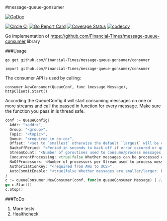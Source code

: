 #message-queue-gonsumer

[![GoDoc](https://godoc.org/github.com/Financial-Times/message-queue-gonsumer/consumer?status.svg)](https://godoc.org/github.com/Financial-Times/message-queue-gonsumer/consumer)

[![Circle CI](https://circleci.com/gh/Financial-Times/message-queue-gonsumer.svg?style=shield)](https://circleci.com/gh/Financial-Times/message-queue-gonsumer/tree/master) [![Go Report Card](https://goreportcard.com/badge/github.com/Financial-Times/message-queue-gonsumer)](https://goreportcard.com/report/github.com/Financial-Times/message-queue-gonsumer) [![Coverage Status](https://coveralls.io/repos/github/Financial-Times/message-queue-gonsumer/badge.svg?branch=master)](https://coveralls.io/github/Financial-Times/message-queue-gonsumer?branch=master) [![codecov](https://codecov.io/gh/Financial-Times/message-queue-gonsumer/branch/master/graph/badge.svg)](https://codecov.io/gh/Financial-Times/message-queue-gonsumer)

Go implementation of https://github.com/Financial-Times/message-queue-consumer library

###Usage

`go get github.com/Financial-Times/message-queue-gonsumer/consumer`

`import github.com/Financial-Times/message-queue-gonsumer/consumer`

The consumer API is used by calling:

 `consumer.NewConsumer(QueueConf, func (message Message), httpClient).Start()`

According the QueueConfig it will start consuming messages on one or more streams and call the passed in function for every message. Make sure the function you pass in is thread safe.

```go
conf := QueueConfig{
  Addr: "<addr>",
  Group: "<group>",
  Topic: "<topic>",
  Queue: "<required in co-co>",
  Offset: "<set to `smallest` otherwise the default `largest` will be considered>",
  BackoffPeriod: "<Period in seconds to back off if error occured or queue is empty>",
  StreamCount: "<Number of goroutines used to consume/process messages. This should be less or equal than the number of kafka partitions. Defaults to 1.>",
  ConcurrentProcessing: <true|false Whether messages can be processed concurrently or not>,
  NoOfProcessors: <Number of processors per Stream used to process messages when ConcurrentProcessing is enabled. Defaults to 100.>
  AuthorizationKey: "<required from AWS to UCS>",
  AutoCommitEnable: "<true|false Whether messages are smaller/larger. Default value is false.>",
}
c := queueConsumer.NewConsumer(conf, func(m queueConsumer.Message) { //process message in a thread safe manner }, http.Client{})
go c.Start()
c.Stop()
```

###ToDo

1. More tests
2. Healthcheck
